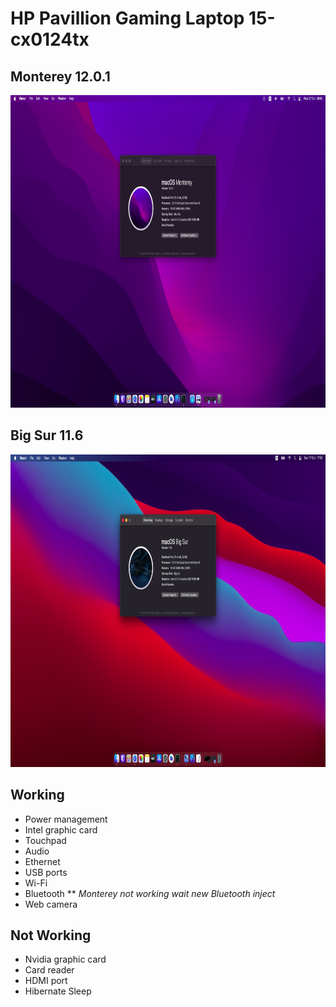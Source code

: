 # HP Pavillion Gaming Laptop 15-cx0124tx

## Monterey 12.0.1
 
<p align="center">
<img src="./art/img2.png" height="500"/>
</p>

## Big Sur 11.6
 
<p align="center">
<img src="./art/img1.png" height="500"/>
</p>

## Working
- Power management
- Intel graphic card
- Touchpad
- Audio
- Ethernet
- USB ports
- Wi-Fi
- Bluetooth ** *Monterey not working wait new Bluetooth inject*
- Web camera

## Not Working
- Nvidia graphic card
- Card reader
- HDMI port
- Hibernate Sleep
